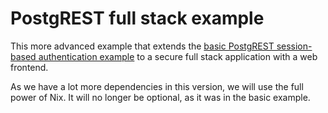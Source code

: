 # PostgREST full stack example

This more advanced example that extends the [basic PostgREST session-based
authentication example](../README.md) to a secure full stack application with a
web frontend.

As we have a lot more dependencies in this version, we will use the full power
of Nix. It will no longer be optional, as it was in the basic example.
